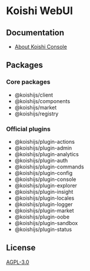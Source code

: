 # Koishi WebUI

## Documentation

- [About Koishi Console](https://koishi.chat/en-US/manual/console/)

## Packages

### Core packages

- @koishijs/client
- @koishijs/components
- @koishijs/market
- @koishijs/registry

### Official plugins

- @koishijs/plugin-actions
- @koishijs/plugin-admin
- @koishijs/plugin-analytics
- @koishijs/plugin-auth
- @koishijs/plugin-commands
- @koishijs/plugin-config
- @koishijs/plugin-console
- @koishijs/plugin-explorer
- @koishijs/plugin-insight
- @koishijs/plugin-locales
- @koishijs/plugin-logger
- @koishijs/plugin-market
- @koishijs/plugin-oobe
- @koishijs/plugin-sandbox
- @koishijs/plugin-status

## License

[AGPL-3.0](./LICENSE)
